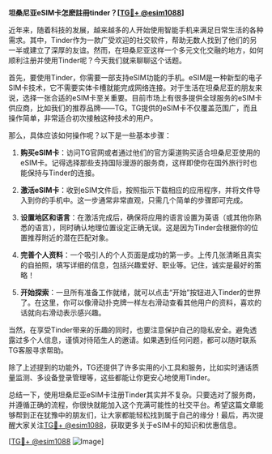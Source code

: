 **坦桑尼亚eSIM卡怎麽註冊tinder？[[TG💪+ @esim1088](https://t.me/s/esim1088)]**

近年来，随着科技的发展，越来越多的人开始使用智能手机来满足日常生活的各种需求。其中，Tinder作为一款广受欢迎的社交软件，帮助无数人找到了他们的另一半或建立了深厚的友谊。然而，在坦桑尼亚这样一个多元文化交融的地方，如何顺利注册并使用Tinder呢？今天我们就来聊聊这个话题。

首先，要使用Tinder，你需要一部支持eSIM功能的手机。eSIM是一种新型的电子SIM卡技术，它不需要实体卡槽就能完成网络连接。对于生活在坦桑尼亚的朋友来说，选择一张合适的eSIM卡至关重要。目前市场上有很多提供全球服务的eSIM卡供应商，比如我们的推荐品牌——TG。TG提供的eSIM卡不仅覆盖范围广，而且操作简单，非常适合初次接触这种技术的用户。

那么，具体应该如何操作呢？以下是一些基本步骤：

1. **购买eSIM卡**：访问TG官网或者通过他们的官方渠道购买适合坦桑尼亚使用的eSIM卡。记得选择那些支持国际漫游的服务商，这样即使你在国外旅行时也能保持与Tinder的连接。

2. **激活eSIM卡**：收到eSIM文件后，按照指示下载相应的应用程序，并将文件导入到你的手机中。这一步通常非常直观，只需几个简单的步骤即可完成。

3. **设置地区和语言**：在激活完成后，确保将应用的语言设置为英语（或其他你熟悉的语言），同时确认地理位置设定正确无误。这是因为Tinder会根据你的位置推荐附近的潜在匹配对象。

4. **完善个人资料**：一个吸引人的个人页面是成功的第一步。上传几张清晰且真实的自拍照，填写详细的信息，包括兴趣爱好、职业等。记住，诚实是最好的策略！

5. **开始探索**：一旦所有准备工作就绪，就可以点击“开始”按钮进入Tinder的世界了。在这里，你可以像滑动扑克牌一样左右滑动查看其他用户的资料，喜欢的话就向右滑动表示感兴趣。

当然，在享受Tinder带来的乐趣的同时，也要注意保护自己的隐私安全。避免透露过多个人信息，谨慎对待陌生人的邀请。如果遇到任何问题，都可以随时联系TG客服寻求帮助。

除了上述提到的功能外，TG还提供了许多实用的小工具和服务，比如实时通话质量监测、多设备登录管理等，这些都能让你更安心地使用Tinder。

总结一下，使用坦桑尼亚eSIM卡注册Tinder其实并不复杂。只要选对了服务商，并遵循正确的流程，你很快就能加入这个充满可能性的社交平台。希望这篇文章能够帮到正在犹豫中的朋友们，让大家都能轻松找到属于自己的缘分！最后，再次提醒大家关注[TG💪+ @esim1088](https://t.me/s/esim1088)，获取更多关于eSIM卡的知识和优惠信息。

[[TG💪+ @esim1088](https://t.me/s/esim1088) ![Image](https://i.postimg.cc/4NQfJmqS/Snipaste-2025-05-13-00-14-12.png)]